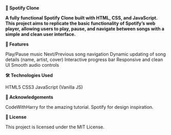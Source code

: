 **🎵 Spotify Clone**

**A fully functional Spotify Clone built with HTML, CSS, and JavaScript.
This project aims to replicate the basic functionality of Spotify’s web player, allowing users to play, pause, and navigate between songs with a simple and clean user interface.**

****🚀 Features****

Play/Pause music
Next/Previous song navigation
Dynamic updating of song details (name, artist, cover)
Interactive progress bar
Responsive and clean UI
Smooth audio controls

****🛠️ Technologies Used****

HTML5
CSS3
JavaScript (Vanilla JS)

****🙌 Acknowledgements****

CodeWithHarry for the amazing tutorial.
Spotify for design inspiration.

****📝 License****

This project is licensed under the MIT License.

